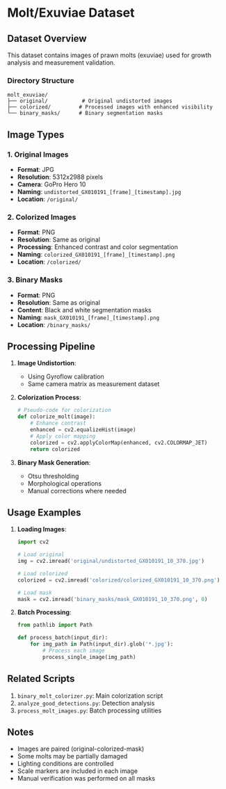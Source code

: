 # Molt/Exuviae Dataset

## Dataset Overview

This dataset contains images of prawn molts (exuviae) used for growth analysis and measurement validation.

### Directory Structure

```
molt_exuviae/
├── original/           # Original undistorted images
├── colorized/         # Processed images with enhanced visibility
└── binary_masks/      # Binary segmentation masks
```

## Image Types

### 1. Original Images
- **Format**: JPG
- **Resolution**: 5312x2988 pixels
- **Camera**: GoPro Hero 10
- **Naming**: `undistorted_GX010191_[frame]_[timestamp].jpg`
- **Location**: `/original/`

### 2. Colorized Images
- **Format**: PNG
- **Resolution**: Same as original
- **Processing**: Enhanced contrast and color segmentation
- **Naming**: `colorized_GX010191_[frame]_[timestamp].png`
- **Location**: `/colorized/`

### 3. Binary Masks
- **Format**: PNG
- **Resolution**: Same as original
- **Content**: Black and white segmentation masks
- **Naming**: `mask_GX010191_[frame]_[timestamp].png`
- **Location**: `/binary_masks/`

## Processing Pipeline

1. **Image Undistortion**:
   - Using Gyroflow calibration
   - Same camera matrix as measurement dataset

2. **Colorization Process**:
   ```python
   # Pseudo-code for colorization
   def colorize_molt(image):
       # Enhance contrast
       enhanced = cv2.equalizeHist(image)
       # Apply color mapping
       colorized = cv2.applyColorMap(enhanced, cv2.COLORMAP_JET)
       return colorized
   ```

3. **Binary Mask Generation**:
   - Otsu thresholding
   - Morphological operations
   - Manual corrections where needed

## Usage Examples

1. **Loading Images**:
   ```python
   import cv2
   
   # Load original
   img = cv2.imread('original/undistorted_GX010191_10_370.jpg')
   
   # Load colorized
   colorized = cv2.imread('colorized/colorized_GX010191_10_370.png')
   
   # Load mask
   mask = cv2.imread('binary_masks/mask_GX010191_10_370.png', 0)
   ```

2. **Batch Processing**:
   ```python
   from pathlib import Path
   
   def process_batch(input_dir):
       for img_path in Path(input_dir).glob('*.jpg'):
           # Process each image
           process_single_image(img_path)
   ```

## Related Scripts

1. `binary_molt_colorizer.py`: Main colorization script
2. `analyze_good_detections.py`: Detection analysis
3. `process_molt_images.py`: Batch processing utilities

## Notes

- Images are paired (original-colorized-mask)
- Some molts may be partially damaged
- Lighting conditions are controlled
- Scale markers are included in each image
- Manual verification was performed on all masks 
